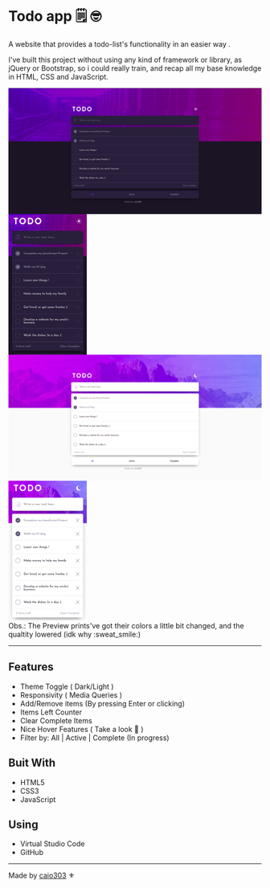 # Todo app :spiral_notepad: :nerd_face:
A website that provides a todo-list's functionality in an easier way .

I've built this project without using any kind of framework or library, as jQuery or Bootstrap, so i could really train, and recap all my base knowledge in HTML, CSS and JavaScript.
<div>
  <img width="680" align="center" src="https://github.com/caio303/todo-app/blob/master/images/desktop-dark-preview.png">
  <img height="280" align="center" src="https://github.com/caio303/todo-app/blob/master/images/mobile-dark-preview.png">
  <img width="680" align="center" src="https://github.com/caio303/todo-app/blob/master/images/desktop-light-preview.png">
  <img height="280" align="center" src="https://github.com/caio303/todo-app/blob/master/images/mobile-light-preview.png">
</div>
Obs.: The Preview prints've got their colors a little bit changed, and the qualtity lowered (idk why :sweat_smile:)
<hr>


## Features
* Theme Toggle ( Dark/Light )
* Responsivity ( Media Queries )
* Add/Remove items (By pressing Enter or clicking)
* Items Left Counter
* Clear Complete Items
* Nice Hover Features ( Take a look :slightly_smiling_face: )
* Filter by:  All | Active | Complete  (In progress)
## Buit With

* HTML5
* CSS3
* JavaScript

## Using 

* Virtual Studio Code
* GitHub																	

<hr>

Made by [caio303](https://linkedin.com/in/caio303) :fleur_de_lis:
